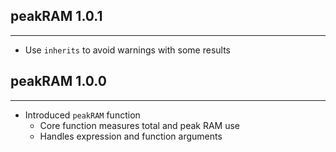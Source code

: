 ## peakRAM 1.0.1
---------------------
* Use `inherits` to avoid warnings with some results

## peakRAM 1.0.0
---------------------
* Introduced `peakRAM` function
  * Core function measures total and peak RAM use
  * Handles expression and function arguments
